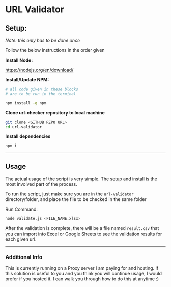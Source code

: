 # URL Validator

## Setup:

_Note: this only has to be done once_

Follow the below instructions in the order given

**Install Node:**

https://nodejs.org/en/download/

**Install/Update NPM:**

```bash
# all code given in these blocks
# are to be run in the terminal

npm install -g npm
```

**Clone url-checker repository to local machine**

```bash
git clone <GITHUB REPO URL>
cd url-validator
```

**Install dependencies**

```bash
npm i
```

---

## Usage

The actual usage of the script is very simple. The setup and install is the most involved part of the process.

To run the script, just make sure you are in the `url-validator` directory/folder, and place the file to be checked in the same folder

Run Command:

```bash
node validate.js <FILE_NAME.xlsx>
```

After the validation is complete, there will be a file named `result.csv` that you can import into Excel or Google Sheets to see the validation results for each given url.

---

### Additional Info

This is currently running on a Proxy server I am paying for and hosting. If this solution is useful to you and you think you will continue usage, I would prefer if you hosted it. I can walk you through how to do this at anytime :)
